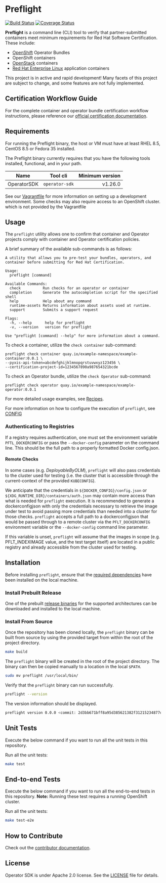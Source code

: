 # Preflight

[![Build Status](https://github.com/redhat-openshift-ecosystem/openshift-preflight/actions/workflows/go.yml/badge.svg)](https://github.com/redhat-openshift-ecosystem/openshift-preflight/actions?workflow=go)
[![Coverage Status](https://coveralls.io/repos/github/redhat-openshift-ecosystem/openshift-preflight/badge.svg?branch=main)](https://coveralls.io/github/redhat-openshift-ecosystem/openshift-preflight?branch=main)

**Preflight** is a command line (CLI) tool to verify that partner-submitted containers meet minimum requirements for Red Hat Software Certification. These include:

- [OpenShift](https://www.openshift.com) Operator Bundles
- OpenShift containers
- [OpenStack](https://www.redhat.com/en/technologies/linux-platforms/openstack-platform) containers
- [Red Hat Enterprise Linux](https://connect.redhat.com/partner-with-us/red-hat-enterprise-linux-certification) application containers

This project is in active and rapid development! Many facets of this project are
subject to change, and some features are not fully implemented.

## Certification Workflow Guide

For the complete container and operator bundle certification workflow instructions, please reference our 
[official certification documentation](https://access.redhat.com/documentation/en-us/red_hat_software_certification/8.56/html/red_hat_software_certification_workflow_guide/index).

## Requirements

For running the Preflight binary, the host or VM must have at least RHEL 8.5, CentOS 8.5 or Fedora 35 installed.

The Preflight binary currently requires that you have the following tools installed,
functional, and in your path.

| Name             | Tool cli          | Minimum version |
|----------------- |:-----------------:|----------------:|
| OperatorSDK      | `operator-sdk`    |         v1.26.0 |

See our [Vagrantfile](Vagrantfile) for more information on setting up a
development environment. Some checks may also require access to an OpenShift
cluster. which is not provided by the Vagrantfile

## Usage

The `preflight` utility allows one to confirm that container and Operator projects
comply with container and Operator certification policies.

A brief summary of the available sub-commands is as follows:

```text
A utility that allows you to pre-test your bundles, operators, and container before submitting for Red Hat Certification.

Usage:
  preflight [command]

Available Commands:
  check          Run checks for an operator or container
  completion     Generate the autocompletion script for the specified shell
  help           Help about any command
  runtime-assets Returns information about assets used at runtime.
  support        Submits a support request

Flags:
  -h, --help      help for preflight
  -v, --version   version for preflight

Use "preflight [command] --help" for more information about a command.
```

To check a container, utilize the `check container` sub-command:

```text
preflight check container quay.io/example-namespace/example-container:0.0.1 \
--pyxis-api-token=abcdefghijklmnopqrstuvwxyz123456 \
--certification-project-id=1234567890a987654321bcde 
```

To check an Operator bundle, utilize the `check Operator` sub-command:

```text
preflight check operator quay.io/example-namespace/example-operator:0.0.1
```

For more detailed usage examples, see [Recipes](docs/RECIPES.md).

For more information on how to configure the execution of `preflight`, see
[CONFIG](docs/CONFIG.md)

### Authenticating to Registries

If a registry requires authentication, one must set the environment variable
`PFTL_DOCKERCONFIG` or pass the `--docker-config` parameter on the command line.
This should be the full path to a properly formatted Docker config.json.

#### Remote Checks

In some cases (e.g. *DeployableByOLM*), `preflight` will also pass credentials
to the cluster used for testing (i.e. the cluster that is accessible through the
current-context of the provided `KUBECONFIG`).

We anticipate that the credentials in `${DOCKER_CONFIG}/config.json` or 
`${XDG_RUNTIME_DIR}/containers/auth.json` may contain more access than what is
needed for `preflight` execution. It is recommended to generate a dockerconfigjson
with only the credentials necessary to retrieve the image under test to avoid 
passing more credentials than needed into a cluster for those checks. `preflight`
accepts a full path to a dockerconfigjson that would be passed through to a remote
cluster via the `PFLT_DOCKERCONFIG` environment variable or the `--docker-config`
command line parameter.

If this variable is unset, `preflight` will assume that the images in scope
(e.g. PFLT_INDEXIMAGE value, and the test target itself) are located in a public
registry and already accessible from the cluster used for testing.

## Installation

Before installing `preflight`, ensure that the [required dependencies](#requirements) have been installed on the local machine.

### Install Prebuilt Release

One of the prebuilt [release binaries][releases_link] for the supported
architectures can be downloaded and installed to the local machine.

### Install From Source

Once the repository has been cloned locally, the `preflight` binary can be built
from source by using the provided target from within the root of the project directory.

```bash
make build
```

The `preflight` binary will be created in the root of the project directory. The
binary can then be copied manually to a location in the local `$PATH`.

```bash
sudo mv preflight /usr/local/bin/
```

Verify that the `preflight` binary can run successfully.

```bash
preflight --version
```

The version information should be displayed.

```bash
preflight version 0.0.0 <commit: 2d3bb671bff8a95d385621382f31215234877d44>
```

[releases_link]:https://github.com/redhat-openshift-ecosystem/openshift-preflight/releases

## Unit Tests
Execute the below command if you want to run all the unit tests in this repository.

Run all the unit tests:
```bash
make test
```

## End-to-end Tests
Execute the below command if you want to run all the end-to-end tests in this repository. **Note:** Running these test
requires a running OpenShift cluster.

Run all the unit tests:
```bash
make test-e2e
```

## How to Contribute

Check out the [contributor documentation][contribution_docs].

## License

Operator SDK is under Apache 2.0 license. See the [LICENSE][license_file] file
for details.

[contribution_docs]: ./CONTRIBUTING.md
[license_file]:./LICENSE
